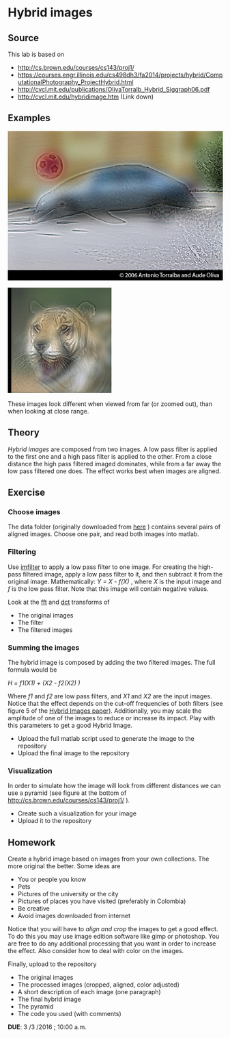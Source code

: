 # Hybrid images

## Source

This lab is based on

- http://cs.brown.edu/courses/cs143/proj1/
- https://courses.engr.illinois.edu/cs498dh3/fa2014/projects/hybrid/ComputationalPhotography_ProjectHybrid.html
- http://cvcl.mit.edu/publications/OlivaTorralb_Hybrid_Siggraph06.pdf
- http://cvcl.mit.edu/hybridimage.htm (Link down)

## Examples

![Dolphin - Car](DolphinCarHybrid.jpg)

![Jaguar - Tiger](JaguarTigerHybrid.jpg)

These images look different when viewed from far (or zoomed out), than when looking at close range.

## Theory

*Hybrid images* are composed from two images. A low pass filter is applied to the first one and a high pass filter is applied to the other. From a close distance the high pass filtered imaged dominates, while from a far away the low pass filtered one does. The effect works best when images are aligned.

## Exercise

### Choose images

The data folder (originally downloaded from [here](http://cs.brown.edu/courses/cs143/proj1/) ) contains several pairs of aligned images. Choose one pair, and read both images into matlab.

### Filtering

Use [imfilter](http://www.mathworks.com/help/images/ref/imfilter.html) to apply a low pass filter to one image.
For creating the high-pass filtered image, apply a low pass filter to it, and then subtract it from the original image. Mathematically: *Y = X - f(X)* , where *X* is the input image and *f* is the low pass filter. Note that this image will contain negative values.

Look at the [fft](http://www.mathworks.com/help/matlab/ref/fft2.html) and [dct](http://www.mathworks.com/help/images/ref/dct2.html) transforms of

- The original images
- The filter
- The filtered images

### Summing the images

The hybrid image is composed by adding the two filtered images. The full formula would be

*H = f1(X1) + (X2 - f2(X2) )*

Where *f1* and *f2* are low pass filters, and *X1* and *X2* are the input images. Notice that the effect depends on the cut-off frequencies of both filters (see figure 5 of the [Hybrid Images paper](http://cvcl.mit.edu/publications/OlivaTorralb_Hybrid_Siggraph06.pdf)). Additionally, you may scale the amplitude of one of the images to reduce or increase its impact. Play with this parameters to get a good Hybrid Image.

- Upload the full matlab script used to generate the image to the repository
- Upload the final image to the repository

### Visualization

In order to simulate how the image will look from different distances we can use a pyramid (see figure at the bottom of http://cs.brown.edu/courses/cs143/proj1/ ).

- Create such a visualization for your image
- Upload it to the repository

## Homework

Create a hybrid image based on images from your own collections. The more original the better. Some ideas are

- You or people you know
- Pets
- Pictures of the university or the city
- Pictures of places you have visited (preferably in Colombia)
- Be creative
- Avoid images downloaded from internet

Notice that you will have to *align and crop* the images to get a good effect. To do this you may use image edition software like gimp or photoshop. You are free to do any additional processing that you want in order to increase the effect. Also consider how to deal with color on the images.

Finally, upload to the repository

- The original images
- The processed images (cropped, aligned, color adjusted)
- A short description of each image (one paragraph)
- The final hybrid image
- The pyramid
- The code you used (with comments)

**DUE**: 3 /3 /2016 ; 10:00 a.m.
